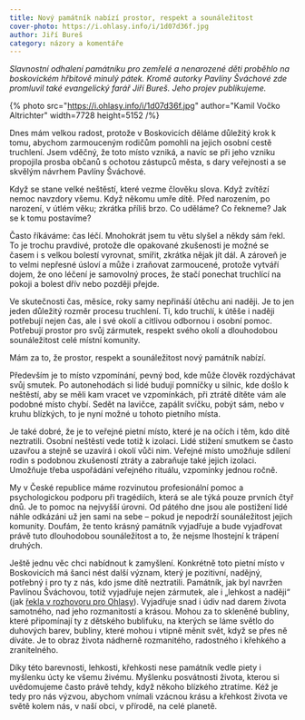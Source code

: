 ```yaml
---
title: Nový památník nabízí prostor, respekt a sounáležitost
cover-photo: https://i.ohlasy.info/i/1d07d36f.jpg
author: Jiří Bureš
category: názory a komentáře
---
```


*Slavnostní odhalení památníku pro zemřelé a nenarozené děti proběhlo na boskovickém hřbitově minulý pátek. Kromě autorky Pavlíny Šváchové zde promluvil také evangelický farář Jiří Bureš. Jeho projev publikujeme.*

{% photo src="https://i.ohlasy.info/i/1d07d36f.jpg" author="Kamil Vočko Altrichter" width=7728 height=5152 /%}

Dnes mám velkou radost, protože v Boskovicích děláme důležitý krok k tomu, abychom zarmouceným rodičům pomohli na jejich osobní cestě truchlení. Jsem vděčný, že toto místo vzniká, a navíc se při jeho vzniku propojila prosba občanů s ochotou zástupců města, s dary veřejnosti a se skvělým návrhem Pavlíny Šváchové.

Když se stane velké neštěstí, které vezme člověku slova. Když zvítězí nemoc navzdory všemu. Když někomu umře dítě. Před narozením, po narození, v útlém věku; zkrátka příliš brzo. Co uděláme? Co řekneme? Jak se k tomu postavíme?

Často říkáváme: čas léčí. Mnohokrát jsem tu větu slyšel a někdy sám řekl. To je trochu pravdivé, protože dle opakované zkušenosti je možné se časem i s velkou bolestí vyrovnat, smířit, zkrátka nějak jít dál. A zároveň je to velmi nepřesné úsloví a může i zraňovat zarmoucené, protože vytváří dojem, že ono léčení je samovolný proces, že stačí ponechat truchlící na pokoji a bolest dřív nebo později přejde. 

Ve skutečnosti čas, měsíce, roky samy nepřináší útěchu ani naději. Je to jen jeden důležitý rozměr procesu truchlení. Ti, kdo truchlí, k útěše i naději potřebují nejen čas, ale i své okolí a citlivou odbornou i osobní pomoc. Potřebují prostor pro svůj zármutek, respekt svého okolí a dlouhodobou sounáležitost celé místní komunity. 

Mám za to, že prostor, respekt a sounáležitost nový památník nabízí.

Především je to místo vzpomínání, pevný bod, kde může člověk rozdýchávat svůj smutek. Po autonehodách si lidé budují pomníčky u silnic, kde došlo k neštěstí, aby se měli kam vracet ve vzpomínkách, při ztrátě dítěte vám ale podobné místo chybí. Sedět na lavičce, zapálit svíčku, pobýt sám, nebo v kruhu blízkých, to je nyní možné u tohoto pietního místa.

Je také dobré, že je to veřejné pietní místo, které je na očích i těm, kdo dítě neztratili. Osobní neštěstí vede totiž k izolaci. Lidé stižení smutkem se často uzavřou a stejně se uzavírá i okolí vůči nim. Veřejné místo umožňuje sdílení rodin s podobnou zkušeností ztráty a zabraňuje také jejich izolaci. Umožňuje třeba uspořádání veřejného rituálu, vzpomínky jednou ročně.

My v České republice máme rozvinutou profesionální pomoc a psychologickou podporu při tragédiích, která se ale týká pouze prvních čtyř dnů. Je to pomoc na nejvyšší úrovni. Od pátého dne jsou ale postižení lidé náhle odkázáni už jen sami na sebe – pokud je nepodrží sounáležitost jejich komunity. Doufám, že tento krásný památník vyjadřuje a bude vyjadřovat právě tuto dlouhodobou sounáležitost a to, že nejsme lhostejní k trápení druhých. 

Ještě jednu věc chci nabídnout k zamyšlení. Konkrétně toto pietní místo v Boskovicích má šanci nést další význam, který je pozitivní, nadějný, potřebný i pro ty z nás, kdo jsme dítě neztratili. Památník, jak byl navržen Pavlínou Šváchovou, totiž vyjadřuje nejen zármutek, ale i „lehkost a naději“ (jak [řekla v rozhovoru pro Ohlasy](https://ohlasy.info/clanky/2024/02/pamatnik-deti.html)). Vyjadřuje snad i údiv nad darem života samotného, nad jeho rozmanitostí a krásou. Mohou za to skleněné bubliny, které připomínají ty z dětského bublifuku, na kterých se láme světlo do duhových barev, bubliny, které mohou i vtipně měnit svět, když se přes ně díváte. Je to obraz života nádherně rozmanitého, radostného i křehkého a zranitelného.

Díky této barevnosti, lehkosti, křehkosti nese památník vedle piety i myšlenku úcty ke všemu živému. Myšlenku posvátnosti života, kterou si uvědomujeme často právě tehdy, když někoho blízkého ztratíme. Kéž je tedy pro nás výzvou, abychom vnímali vzácnou krásu a křehkost života ve světě kolem nás, v naší obci, v přírodě, na celé planetě.